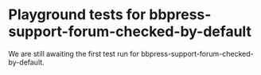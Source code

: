 # Playground tests for bbpress-support-forum-checked-by-default
We are still awaiting the first test run for bbpress-support-forum-checked-by-default.
